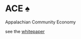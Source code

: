 # ACE &#9824;
Appalachian Community Economy

see the [whitepaper](https://github.com/lone-starr/ace/blob/main/whitepaper.md)
